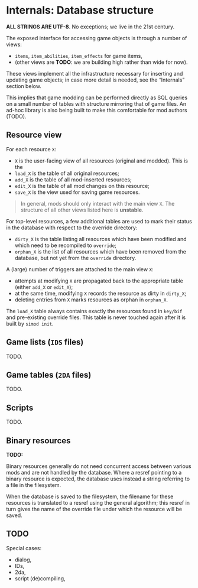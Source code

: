 # Internals: Database structure

**ALL STRINGS ARE UTF-8**. No exceptions; we live in the 21st century.


The exposed interface for accessing game objects is through a number of
views:

 - `items`, `item_abilities`, `item_effects` for game items,
 - (other views are **TODO**: we are building high rather than wide for
   now).

These views implement all the infrastructure necessary for inserting and
updating game objects; in case more detail is needed, see the
“Internals” section below.

This implies that game modding can be performed directly as SQL queries
on a small number of tables with structure mirroring that of game files.
An ad-hoc library is also being built to make this comfortable for mod
authors (TODO).

## Resource view

For each resource `X`:

 - `X` is the user-facing view of all resources (original and modded).
	 This is the
 - `load_X` is the table of all original resources;
 - `add_X` is the table of all mod-inserted resources;
 - `edit_X` is the table of all mod changes on this resource;
 - `save_X` is the view used for saving game resources.

> In general, mods should only interact with the main view `X`.
> The structure of all other views listed here is **unstable**.

For top-level resources, a few additional tables are used to mark their
status in the database with respect to the override directory:
 - `dirty_X` is the table listing all resources which have been modified
   and which need to be recompiled to `override`;
 - `orphan_X` is the list of all resources which have been removed from
   the database, but not yet from the `override` directory.

A (large) number of triggers are attached to the main view `X`:
 - attempts at modifying `X` are propagated back to the appropriate table
	 (either `add_X` or `edit_X`);
 - at the same time, modifying `X` records the resource as dirty in
	 `dirty_X`;
 - deleting entries from `X` marks resources as orphan in `orphan_X`.

The `load_X` table always contains exactly the resources found in
`key/bif` and pre-existing override files.
This table is never touched again after it is built by `simod init`.

## Game lists (`IDS` files)

TODO.

## Game tables (`2DA` files)

TODO.

## Scripts

TODO.

## Binary resources

**TODO:**

Binary resources generally do not need concurrent access between various
mods and are not handled by the database.
Where a resref pointing to a binary resource is expected,
the database uses instead a string referring to a file in the filesystem.

When the database is saved to the filesystem,
the filename for these resources is translated to a resref
using the general algorithm;
this resref in turn gives the name of the override file
under which the resource will be saved.

## TODO

Special cases:
 - dialog,
 - IDs,
 - 2da,
 - script (de)compiling,
